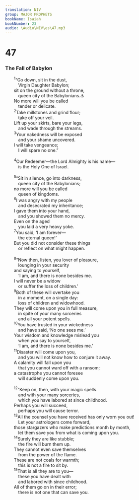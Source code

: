 ```yaml
---
translation: NIV
group: MAJOR PROPHETS
bookName: Isaiah 
bookNumber: 23
audio: \Audio\NIV\es\47.mp3
---
```


<div class="title"><h1>47</h1><h3>The Fall of Babylon </h3></div>
<span class="verse es_47_1">  <sup>1</sup>“Go down, sit in the dust, <br/>   Virgin Daughter Babylon; <br/>  sit on the ground without a throne, <br/>   queen city of the Babylonians.<a data-toggle="tooltip" data-placement="bottom" title="Or Chaldeans ; also in verse 5">⚓</a><br/>  No more will you be called <br/>   tender or delicate. <br/></span>
<span class="verse es_47_2">  <sup>2</sup>Take millstones and grind flour; <br/>   take off your veil. <br/>  Lift up your skirts, bare your legs, <br/>   and wade through the streams. <br/></span>
<span class="verse es_47_3">  <sup>3</sup>Your nakedness will be exposed <br/>   and your shame uncovered. <br/>  I will take vengeance; <br/>   I will spare no one.” <br/><br/></span>
<span class="verse es_47_4">  <sup>4</sup>Our Redeemer—the Lord Almighty is his name— <br/>   is the Holy One of Israel. <br/><br/></span>
<span class="verse es_47_5">  <sup>5</sup>“Sit in silence, go into darkness, <br/>   queen city of the Babylonians; <br/>  no more will you be called <br/>   queen of kingdoms. <br/></span>
<span class="verse es_47_6">  <sup>6</sup>I was angry with my people <br/>   and desecrated my inheritance; <br/>  I gave them into your hand, <br/>   and you showed them no mercy. <br/>  Even on the aged <br/>   you laid a very heavy yoke. <br/></span>
<span class="verse es_47_7">  <sup>7</sup>You said, ‘I am forever— <br/>   the eternal queen!’ <br/>  But you did not consider these things <br/>   or reflect on what might happen. <br/><br/></span>
<span class="verse es_47_8">  <sup>8</sup>“Now then, listen, you lover of pleasure, <br/>   lounging in your security <br/>  and saying to yourself, <br/>   ‘I am, and there is none besides me. <br/>  I will never be a widow <br/>   or suffer the loss of children.’ <br/></span>
<span class="verse es_47_9">  <sup>9</sup>Both of these will overtake you <br/>   in a moment, on a single day: <br/>   loss of children and widowhood. <br/>  They will come upon you in full measure, <br/>   in spite of your many sorceries <br/>   and all your potent spells. <br/></span>
<span class="verse es_47_10">  <sup>10</sup>You have trusted in your wickedness <br/>   and have said, ‘No one sees me.’ <br/>  Your wisdom and knowledge mislead you <br/>   when you say to yourself, <br/>   ‘I am, and there is none besides me.’ <br/></span>
<span class="verse es_47_11">  <sup>11</sup>Disaster will come upon you, <br/>   and you will not know how to conjure it away. <br/>  A calamity will fall upon you <br/>   that you cannot ward off with a ransom; <br/>  a catastrophe you cannot foresee <br/>   will suddenly come upon you. <br/><br/></span>
<span class="verse es_47_12">  <sup>12</sup>“Keep on, then, with your magic spells <br/>   and with your many sorceries, <br/>   which you have labored at since childhood. <br/>  Perhaps you will succeed, <br/>   perhaps you will cause terror. <br/></span>
<span class="verse es_47_13">  <sup>13</sup>All the counsel you have received has only worn you out! <br/>   Let your astrologers come forward, <br/>  those stargazers who make predictions month by month, <br/>   let them save you from what is coming upon you. <br/></span>
<span class="verse es_47_14">  <sup>14</sup>Surely they are like stubble; <br/>   the fire will burn them up. <br/>  They cannot even save themselves <br/>   from the power of the flame. <br/>  These are not coals for warmth; <br/>   this is not a fire to sit by. <br/></span>
<span class="verse es_47_15">  <sup>15</sup>That is all they are to you— <br/>   these you have dealt with <br/>   and labored with since childhood. <br/>  All of them go on in their error; <br/>   there is not one that can save you. <br/></span>
